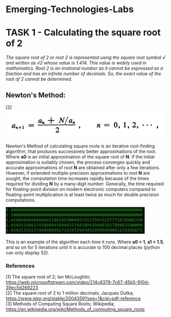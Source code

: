 # Emerging-Technologies-Labs

# TASK 1 - Calculating the square root of 2

*The square root of 2 or root 2 is represented using the square root symbol √ and written as √2 whose value is 1.414. This value is widely used in mathematics. Root 2 is an irrational number as it cannot be expressed as a fraction and has an infinite number of decimals. So, the exact value of the root of 2 cannot be determined.*

## Newton's Method:
[2]
![Newton's Method](images/newtons_method.png)

Newton's Method of calculating square roots is an iterative root-finding algorithm, that produces successively better approximations of the root. Where **a0** is an initial approximation of the square root of **N**. If the initial approximation is suitably chosen, the process converges quickly and accurate approximations of root **N** are obtained after only a few iterations. However, if extended multiple-precision approximations to root **N** are sought, the computation time increases rapidly because of the times required for dividing **N** by a many-digit number. Generally, the time required for floating-point division on modern electronic computers compared to floating-point multiplication is at least twice as much for double precision computations.

![Iterational Accuracy](images/iterations.png)

This is an example of the algorithm each time it runs. Where **a0 = 1**, **a1 = 1.5**, and so on for 5 iterations until it is accurate to 100 decimal places (python can only display 52).

### References
[1] The square root of 2; Ian McLoughlin; https://web.microsoftstream.com/video/214c8379-7c67-45b5-910d-39ec5d269223<br/>
[2] The square root of 2 to 1 million decimals; Jacques Dutka; https://www.jstor.org/stable/2004359?seq=1&cid=pdf-reference<br/>
[3] Methods of Computing Square Roots; Wikipedia; https://en.wikipedia.org/wiki/Methods_of_computing_square_roots
